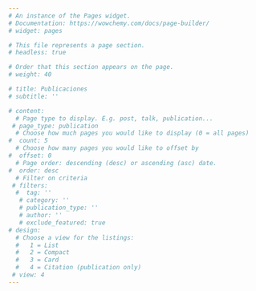 ```yaml
---
# An instance of the Pages widget.
# Documentation: https://wowchemy.com/docs/page-builder/
# widget: pages

# This file represents a page section.
# headless: true

# Order that this section appears on the page.
# weight: 40

# title: Publicaciones
# subtitle: ''

# content:
  # Page type to display. E.g. post, talk, publication...
 # page_type: publication
  # Choose how much pages you would like to display (0 = all pages)
#  count: 5
  # Choose how many pages you would like to offset by
#  offset: 0
  # Page order: descending (desc) or ascending (asc) date.
#  order: desc
  # Filter on criteria
 # filters:
  #  tag: ''
   # category: ''
   # publication_type: ''
   # author: ''
   # exclude_featured: true
# design:
  # Choose a view for the listings:
  #   1 = List
  #   2 = Compact
  #   3 = Card
  #   4 = Citation (publication only)
 # view: 4
---
```


